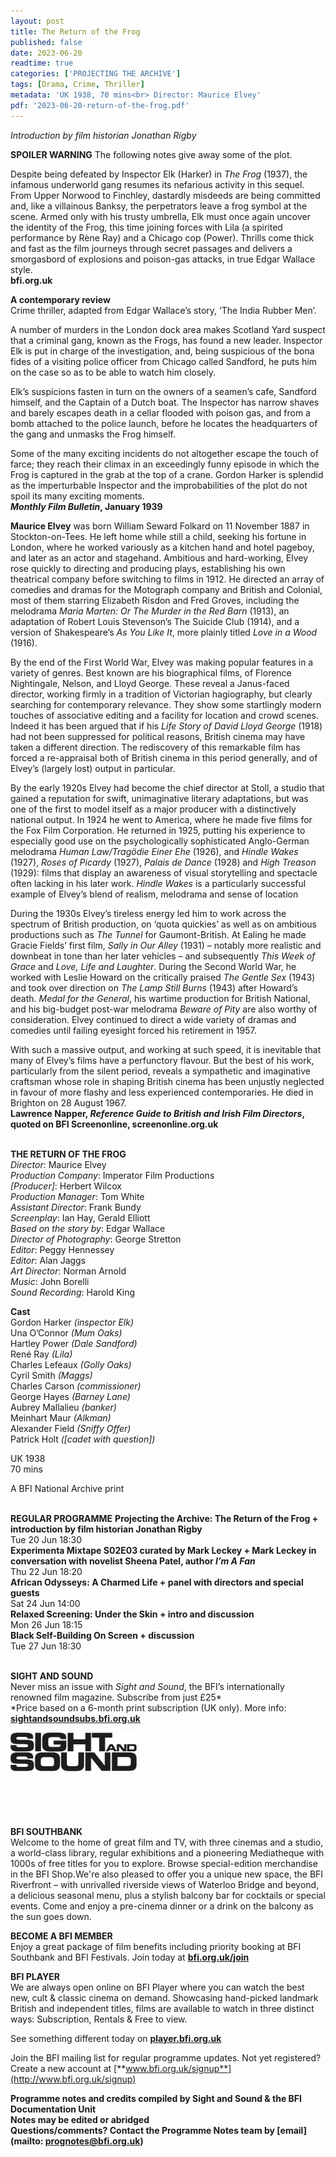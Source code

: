 ```yaml
---
layout: post
title: The Return of the Frog
published: false
date: 2023-06-20
readtime: true
categories: ['PROJECTING THE ARCHIVE']
tags: [Drama, Crime, Thriller]
metadata: 'UK 1938, 70 mins<br> Director: Maurice Elvey'
pdf: '2023-06-20-return-of-the-frog.pdf'
---
```

_Introduction by film historian Jonathan Rigby_  

**SPOILER WARNING** The following notes give away some of the plot.

Despite being defeated by Inspector Elk (Harker) in _The Frog_ (1937), the infamous underworld gang resumes its nefarious activity in this sequel. From Upper Norwood to Finchley, dastardly misdeeds are being committed and, like a villainous Banksy, the perpetrators leave a frog symbol at the scene. Armed only with his trusty umbrella, Elk must once again uncover the identity of the Frog, this time joining forces with Lila (a spirited performance by Rène Ray) and a Chicago cop (Power). Thrills come thick and fast as the film journeys through secret passages and delivers a smorgasbord of explosions and poison-gas attacks, in true Edgar Wallace style.  
**bfi.org.uk**  

**A contemporary review**  
Crime thriller, adapted from Edgar Wallace’s story, ‘The India Rubber Men’.  

A number of murders in the London dock area makes Scotland Yard suspect that a criminal gang, known as the Frogs, has found a new leader. Inspector Elk is put in charge of the investigation, and, being suspicious of the bona fides of a visiting police officer from Chicago called Sandford, he puts him on the case so as to be able to watch him closely.

Elk’s suspicions fasten in turn on the owners of a seamen’s cafe, Sandford himself, and the Captain of a Dutch boat. The Inspector has narrow shaves and barely escapes death in a cellar flooded with poison gas, and from a bomb attached to the police launch, before he locates the headquarters of the gang and unmasks the Frog himself.

Some of the many exciting incidents do not altogether escape the touch of farce; they reach their climax in an exceedingly funny episode in which the Frog is captured in the grab at the top of a crane. Gordon Harker is splendid as the imperturbable Inspector and the improbabilities of the plot do not spoil its many exciting moments.  
**_Monthly Film Bulletin_, January 1939**

**Maurice Elvey** was born William Seward Folkard on 11 November 1887 in Stockton-on-Tees. He left home while still a child, seeking his fortune in London, where he worked variously as a kitchen hand and hotel pageboy, and later as an actor and stagehand. Ambitious and hard-working, Elvey rose quickly to directing and producing plays, establishing his own theatrical company before switching to films in 1912. He directed an array of comedies and dramas for the Motograph company and British and Colonial, most of them starring Elizabeth Risdon and Fred Groves, including the melodrama _Maria Marten: Or The Murder in the Red Barn_ (1913), an adaptation of Robert Louis Stevenson’s The Suicide Club (1914), and a version of Shakespeare’s _As You Like It_, more plainly titled _Love in a Wood_ (1916).

By the end of the First World War, Elvey was making popular features in a variety of genres. Best known are his biographical films, of Florence Nightingale, Nelson, and Lloyd George. These reveal a Janus-faced director, working firmly in a tradition of Victorian hagiography, but clearly searching for contemporary relevance. They show some startlingly modern touches of associative editing and a facility for location and crowd scenes. Indeed it has been argued that if his _Life Story of David Lloyd George_ (1918) had not been suppressed for political reasons, British cinema may have taken a different direction. The rediscovery of this remarkable film has forced a re-appraisal both of British cinema in this period generally, and of Elvey’s (largely lost) output in particular.

By the early 1920s Elvey had become the chief director at Stoll, a studio that gained a reputation for swift, unimaginative literary adaptations, but was one of the first to model itself as a major producer with a distinctively national output. In 1924 he went to America, where he made five films for the Fox Film Corporation. He returned in 1925, putting his experience to especially good use on the psychologically sophisticated Anglo-German melodrama _Human Law/Tragödie Einer Ehe_ (1926), and _Hindle Wakes_ (1927), _Roses of Picardy_ (1927), _Palais de Dance_ (1928) and _High Treason_ (1929): films that display an awareness of visual storytelling and spectacle often lacking in his later work. _Hindle Wakes_ is a particularly successful example of Elvey’s blend of realism, melodrama and sense of location

During the 1930s Elvey’s tireless energy led him to work across the spectrum of British production, on ‘quota quickies’ as well as on ambitious productions such as _The Tunnel_ for Gaumont-British. At Ealing he made Gracie Fields’ first film, _Sally in Our Alley_ (1931) – notably more realistic and downbeat in tone than her later vehicles – and subsequently _This Week of Grace_ and _Love, Life and Laughter_. During the Second World War, he worked with Leslie Howard on the critically praised _The Gentle Sex_ (1943) and took over direction on _The Lamp Still Burns_ (1943) after Howard’s death. _Medal for the General_, his wartime production for British National, and his big-budget post-war melodrama _Beware of Pity_ are also worthy of consideration. Elvey continued to direct a wide variety of dramas and comedies until failing eyesight forced his retirement in 1957.

With such a massive output, and working at such speed, it is inevitable that many of Elvey’s films have a perfunctory flavour. But the best of his work, particularly from the silent period, reveals a sympathetic and imaginative craftsman whose role in shaping British cinema has been unjustly neglected in favour of more flashy and less experienced contemporaries. He died in Brighton on 28 August 1967.  
**Lawrence Napper, _Reference Guide to British and Irish Film Directors_, quoted on BFI Screenonline, screenonline.org.uk**  
<br>

**THE RETURN OF THE FROG**  
_Director_: Maurice Elvey  
_Production Company_: Imperator Film Productions  
_[Producer]_: Herbert Wilcox  
_Production Manager_: Tom White  
_Assistant Director_: Frank Bundy  
_Screenplay_: Ian Hay, Gerald Elliott  
_Based on the story by_: Edgar Wallace  
_Director of Photography_: George Stretton  
_Editor_: Peggy Hennessey  
_Editor_: Alan Jaggs  
_Art Director_: Norman Arnold  
_Music_: John Borelli  
_Sound Recording_: Harold King  

**Cast**  
Gordon Harker _(inspector Elk)_  
Una O’Connor _(Mum Oaks)_  
Hartley Power _(Dale Sandford)_  
René Ray _(Lila)_  
Charles Lefeaux _(Golly Oaks)_  
Cyril Smith _(Maggs)_  
Charles Carson _(commissioner)_  
George Hayes _(Barney Lane)_  
Aubrey Mallalieu _(banker)_  
Meinhart Maur _(Alkman)_  
Alexander Field _(Sniffy Offer)_  
Patrick Holt _([cadet with question])_  

UK 1938  
70 mins  

A BFI National Archive print  
<br>

**REGULAR PROGRAMME**
**Projecting the Archive: The Return of the Frog + introduction by film historian Jonathan Rigby**  
Tue 20 Jun 18:30  
**Experimenta Mixtape S02E03 curated by Mark Leckey + Mark Leckey in conversation with novelist Sheena Patel, author _I’m A Fan_**  
Thu 22 Jun 18:20  
**African Odysseys: A Charmed Life + panel with directors and special guests**  
Sat 24 Jun 14:00  
**Relaxed Screening: Under the Skin + intro and discussion**  
Mon 26 Jun 18:15  
**Black Self-Building On Screen + discussion**  
Tue 27 Jun 18:30  
<br>

**SIGHT AND SOUND**<br>
Never miss an issue with _Sight and Sound_, the BFI’s internationally renowned film magazine. Subscribe from just £25*<br>
*Price based on a 6-month print subscription (UK only). More info: [**sightandsoundsubs.bfi.org.uk**](https://sightandsoundsubs.bfi.org.uk/subscribe)

<img style="float: left;" src="/img/sight-and-sound.jpg" width="40%" height="40%"><br><br><br><br><br><br><br><br>

**BFI SOUTHBANK**  
Welcome to the home of great film and TV, with three cinemas and a studio, a world-class library, regular exhibitions and a pioneering Mediatheque with 1000s of free titles for you to explore. Browse special-edition merchandise in the BFI Shop.We&#39;re also pleased to offer you a unique new space, the BFI Riverfront – with unrivalled riverside views of Waterloo Bridge and beyond, a delicious seasonal menu, plus a stylish balcony bar for cocktails or special events. Come and enjoy a pre-cinema dinner or a drink on the balcony as the sun goes down.  

**BECOME A BFI MEMBER**  
Enjoy a great package of film benefits including priority booking at BFI Southbank and BFI Festivals. Join today at [**bfi.org.uk/join**](http://www.bfi.org.uk/join)  

**BFI PLAYER**  
 We are always open online on BFI Player where you can watch the best new, cult &amp; classic cinema on demand. Showcasing hand-picked landmark British and independent titles, films are available to watch in three distinct ways: Subscription, Rentals &amp; Free to view.  

See something different today on [**player.bfi.org.uk**](https://player.bfi.org.uk)  

Join the BFI mailing list for regular programme updates. Not yet registered? Create a new account at [**www.bfi.org.uk/signup**](http://www.bfi.org.uk/signup)

**Programme notes and credits compiled by Sight and Sound & the BFI Documentation Unit  
Notes may be edited or abridged  
Questions/comments? Contact the Programme Notes team by [email](mailto: prognotes@bfi.org.uk)**
<!--stackedit_data:
eyJoaXN0b3J5IjpbMTI2NDQxNDQxMywtNjA3OTU1MDY1LDczMD
k5ODExNl19
-->

